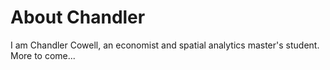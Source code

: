 # About Chandler

I am Chandler Cowell, an economist and spatial analytics master's student. 
More to come...